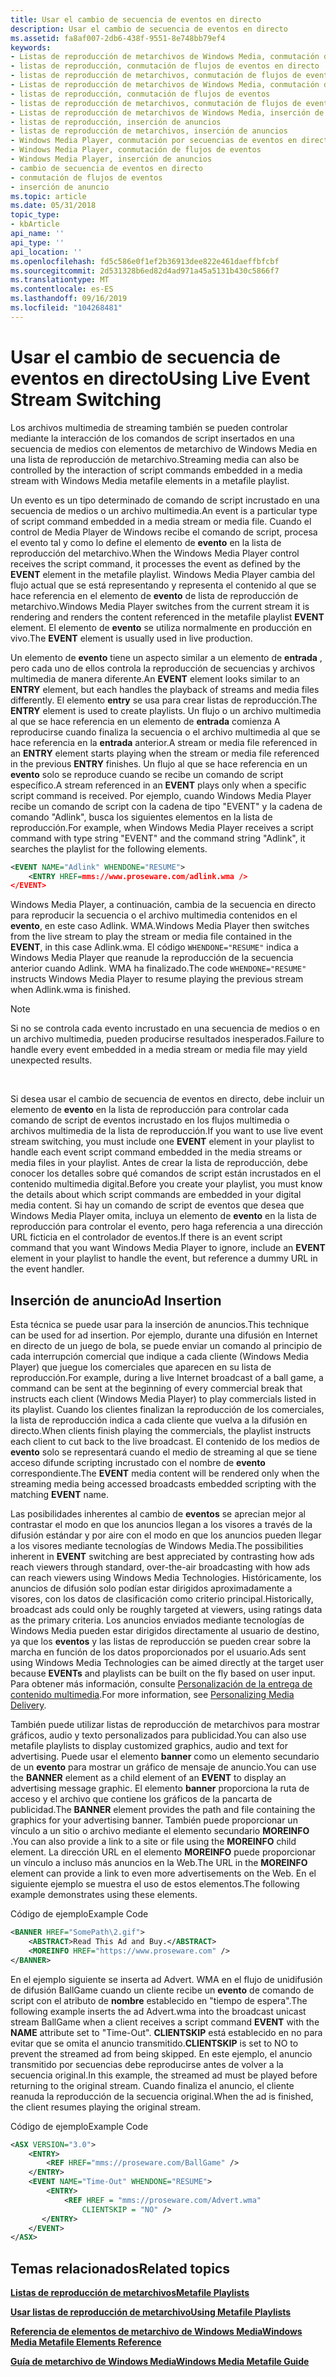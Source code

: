 ```yaml
---
title: Usar el cambio de secuencia de eventos en directo
description: Usar el cambio de secuencia de eventos en directo
ms.assetid: fa8af007-2db6-438f-9551-8e748bb79ef4
keywords:
- Listas de reproducción de metarchivos de Windows Media, conmutación de flujos de eventos en directo
- listas de reproducción, conmutación de flujos de eventos en directo
- listas de reproducción de metarchivos, conmutación de flujos de eventos en directo
- Listas de reproducción de metarchivos de Windows Media, conmutación de flujos de eventos
- listas de reproducción, conmutación de flujos de eventos
- listas de reproducción de metarchivos, conmutación de flujos de eventos
- Listas de reproducción de metarchivos de Windows Media, inserción de anuncios
- listas de reproducción, inserción de anuncios
- listas de reproducción de metarchivos, inserción de anuncios
- Windows Media Player, conmutación por secuencias de eventos en directo
- Windows Media Player, conmutación de flujos de eventos
- Windows Media Player, inserción de anuncios
- cambio de secuencia de eventos en directo
- conmutación de flujos de eventos
- inserción de anuncio
ms.topic: article
ms.date: 05/31/2018
topic_type:
- kbArticle
api_name: ''
api_type: ''
api_location: ''
ms.openlocfilehash: fd5c586e0f1ef2b36913dee822e461daeffbfcbf
ms.sourcegitcommit: 2d531328b6ed82d4ad971a45a5131b430c5866f7
ms.translationtype: MT
ms.contentlocale: es-ES
ms.lasthandoff: 09/16/2019
ms.locfileid: "104268481"
---
```

# <a name="using-live-event-stream-switching"></a><span data-ttu-id="f9f0b-118">Usar el cambio de secuencia de eventos en directo</span><span class="sxs-lookup"><span data-stu-id="f9f0b-118">Using Live Event Stream Switching</span></span>

<span data-ttu-id="f9f0b-119">Los archivos multimedia de streaming también se pueden controlar mediante la interacción de los comandos de script insertados en una secuencia de medios con elementos de metarchivo de Windows Media en una lista de reproducción de metarchivo.</span><span class="sxs-lookup"><span data-stu-id="f9f0b-119">Streaming media can also be controlled by the interaction of script commands embedded in a media stream with Windows Media metafile elements in a metafile playlist.</span></span>

<span data-ttu-id="f9f0b-120">Un evento es un tipo determinado de comando de script incrustado en una secuencia de medios o un archivo multimedia.</span><span class="sxs-lookup"><span data-stu-id="f9f0b-120">An event is a particular type of script command embedded in a media stream or media file.</span></span> <span data-ttu-id="f9f0b-121">Cuando el control de Media Player de Windows recibe el comando de script, procesa el evento tal y como lo define el elemento de **evento** en la lista de reproducción del metarchivo.</span><span class="sxs-lookup"><span data-stu-id="f9f0b-121">When the Windows Media Player control receives the script command, it processes the event as defined by the **EVENT** element in the metafile playlist.</span></span> <span data-ttu-id="f9f0b-122">Windows Media Player cambia del flujo actual que se está representando y representa el contenido al que se hace referencia en el elemento de **evento** de lista de reproducción de metarchivo.</span><span class="sxs-lookup"><span data-stu-id="f9f0b-122">Windows Media Player switches from the current stream it is rendering and renders the content referenced in the metafile playlist **EVENT** element.</span></span> <span data-ttu-id="f9f0b-123">El elemento de **evento** se utiliza normalmente en producción en vivo.</span><span class="sxs-lookup"><span data-stu-id="f9f0b-123">The **EVENT** element is usually used in live production.</span></span>

<span data-ttu-id="f9f0b-124">Un elemento de **evento** tiene un aspecto similar a un elemento de **entrada** , pero cada uno de ellos controla la reproducción de secuencias y archivos multimedia de manera diferente.</span><span class="sxs-lookup"><span data-stu-id="f9f0b-124">An **EVENT** element looks similar to an **ENTRY** element, but each handles the playback of streams and media files differently.</span></span> <span data-ttu-id="f9f0b-125">El elemento **entry** se usa para crear listas de reproducción.</span><span class="sxs-lookup"><span data-stu-id="f9f0b-125">The **ENTRY** element is used to create playlists.</span></span> <span data-ttu-id="f9f0b-126">Un flujo o un archivo multimedia al que se hace referencia en un elemento de **entrada** comienza A reproducirse cuando finaliza la secuencia o el archivo multimedia al que se hace referencia en la **entrada** anterior.</span><span class="sxs-lookup"><span data-stu-id="f9f0b-126">A stream or media file referenced in an **ENTRY** element starts playing when the stream or media file referenced in the previous **ENTRY** finishes.</span></span> <span data-ttu-id="f9f0b-127">Un flujo al que se hace referencia en un **evento** solo se reproduce cuando se recibe un comando de script específico.</span><span class="sxs-lookup"><span data-stu-id="f9f0b-127">A stream referenced in an **EVENT** plays only when a specific script command is received.</span></span> <span data-ttu-id="f9f0b-128">Por ejemplo, cuando Windows Media Player recibe un comando de script con la cadena de tipo "EVENT" y la cadena de comando "Adlink", busca los siguientes elementos en la lista de reproducción.</span><span class="sxs-lookup"><span data-stu-id="f9f0b-128">For example, when Windows Media Player receives a script command with type string "EVENT" and the command string "Adlink", it searches the playlist for the following elements.</span></span>


```XML
<EVENT NAME="Adlink" WHENDONE="RESUME"> 
    <ENTRY HREF=mms://www.proseware.com/adlink.wma />
</EVENT>

```



<span data-ttu-id="f9f0b-129">Windows Media Player, a continuación, cambia de la secuencia en directo para reproducir la secuencia o el archivo multimedia contenidos en el **evento**, en este caso Adlink. WMA.</span><span class="sxs-lookup"><span data-stu-id="f9f0b-129">Windows Media Player then switches from the live stream to play the stream or media file contained in the **EVENT**, in this case Adlink.wma.</span></span> <span data-ttu-id="f9f0b-130">El código `WHENDONE="RESUME"` indica a Windows Media Player que reanude la reproducción de la secuencia anterior cuando Adlink. WMA ha finalizado.</span><span class="sxs-lookup"><span data-stu-id="f9f0b-130">The code `WHENDONE="RESUME"` instructs Windows Media Player to resume playing the previous stream when Adlink.wma is finished.</span></span>

> [!Note]  
> <span data-ttu-id="f9f0b-131">Si no se controla cada evento incrustado en una secuencia de medios o en un archivo multimedia, pueden producirse resultados inesperados.</span><span class="sxs-lookup"><span data-stu-id="f9f0b-131">Failure to handle every event embedded in a media stream or media file may yield unexpected results.</span></span>

 

<span data-ttu-id="f9f0b-132">Si desea usar el cambio de secuencia de eventos en directo, debe incluir un elemento de **evento** en la lista de reproducción para controlar cada comando de script de eventos incrustado en los flujos multimedia o archivos multimedia de la lista de reproducción.</span><span class="sxs-lookup"><span data-stu-id="f9f0b-132">If you want to use live event stream switching, you must include one **EVENT** element in your playlist to handle each event script command embedded in the media streams or media files in your playlist.</span></span> <span data-ttu-id="f9f0b-133">Antes de crear la lista de reproducción, debe conocer los detalles sobre qué comandos de script están incrustados en el contenido multimedia digital.</span><span class="sxs-lookup"><span data-stu-id="f9f0b-133">Before you create your playlist, you must know the details about which script commands are embedded in your digital media content.</span></span> <span data-ttu-id="f9f0b-134">Si hay un comando de script de eventos que desea que Windows Media Player omita, incluya un elemento de **evento** en la lista de reproducción para controlar el evento, pero haga referencia a una dirección URL ficticia en el controlador de eventos.</span><span class="sxs-lookup"><span data-stu-id="f9f0b-134">If there is an event script command that you want Windows Media Player to ignore, include an **EVENT** element in your playlist to handle the event, but reference a dummy URL in the event handler.</span></span>

## <a name="ad-insertion"></a><span data-ttu-id="f9f0b-135">Inserción de anuncio</span><span class="sxs-lookup"><span data-stu-id="f9f0b-135">Ad Insertion</span></span>

<span data-ttu-id="f9f0b-136">Esta técnica se puede usar para la inserción de anuncios.</span><span class="sxs-lookup"><span data-stu-id="f9f0b-136">This technique can be used for ad insertion.</span></span> <span data-ttu-id="f9f0b-137">Por ejemplo, durante una difusión en Internet en directo de un juego de bola, se puede enviar un comando al principio de cada interrupción comercial que indique a cada cliente (Windows Media Player) que juegue los comerciales que aparecen en su lista de reproducción.</span><span class="sxs-lookup"><span data-stu-id="f9f0b-137">For example, during a live Internet broadcast of a ball game, a command can be sent at the beginning of every commercial break that instructs each client (Windows Media Player) to play commercials listed in its playlist.</span></span> <span data-ttu-id="f9f0b-138">Cuando los clientes finalizan la reproducción de los comerciales, la lista de reproducción indica a cada cliente que vuelva a la difusión en directo.</span><span class="sxs-lookup"><span data-stu-id="f9f0b-138">When clients finish playing the commercials, the playlist instructs each client to cut back to the live broadcast.</span></span> <span data-ttu-id="f9f0b-139">El contenido de los medios de **evento** solo se representará cuando el medio de streaming al que se tiene acceso difunde scripting incrustado con el nombre de **evento** correspondiente.</span><span class="sxs-lookup"><span data-stu-id="f9f0b-139">The **EVENT** media content will be rendered only when the streaming media being accessed broadcasts embedded scripting with the matching **EVENT** name.</span></span>

<span data-ttu-id="f9f0b-140">Las posibilidades inherentes al cambio de **eventos** se aprecian mejor al contrastar el modo en que los anuncios llegan a los visores a través de la difusión estándar y por aire con el modo en que los anuncios pueden llegar a los visores mediante tecnologías de Windows Media.</span><span class="sxs-lookup"><span data-stu-id="f9f0b-140">The possibilities inherent in **EVENT** switching are best appreciated by contrasting how ads reach viewers through standard, over-the-air broadcasting with how ads can reach viewers using Windows Media Technologies.</span></span> <span data-ttu-id="f9f0b-141">Históricamente, los anuncios de difusión solo podían estar dirigidos aproximadamente a visores, con los datos de clasificación como criterio principal.</span><span class="sxs-lookup"><span data-stu-id="f9f0b-141">Historically, broadcast ads could only be roughly targeted at viewers, using ratings data as the primary criteria.</span></span> <span data-ttu-id="f9f0b-142">Los anuncios enviados mediante tecnologías de Windows Media pueden estar dirigidos directamente al usuario de destino, ya que los **eventos** y las listas de reproducción se pueden crear sobre la marcha en función de los datos proporcionados por el usuario.</span><span class="sxs-lookup"><span data-stu-id="f9f0b-142">Ads sent using Windows Media Technologies can be aimed directly at the target user because **EVENTs** and playlists can be built on the fly based on user input.</span></span> <span data-ttu-id="f9f0b-143">Para obtener más información, consulte [Personalización de la entrega de contenido multimedia](personalizing-media-delivery.md).</span><span class="sxs-lookup"><span data-stu-id="f9f0b-143">For more information, see [Personalizing Media Delivery](personalizing-media-delivery.md).</span></span>

<span data-ttu-id="f9f0b-144">También puede utilizar listas de reproducción de metarchivos para mostrar gráficos, audio y texto personalizados para publicidad.</span><span class="sxs-lookup"><span data-stu-id="f9f0b-144">You can also use metafile playlists to display customized graphics, audio and text for advertising.</span></span> <span data-ttu-id="f9f0b-145">Puede usar el elemento **banner** como un elemento secundario de un **evento** para mostrar un gráfico de mensaje de anuncio.</span><span class="sxs-lookup"><span data-stu-id="f9f0b-145">You can use the **BANNER** element as a child element of an **EVENT** to display an advertising message graphic.</span></span> <span data-ttu-id="f9f0b-146">El elemento **banner** proporciona la ruta de acceso y el archivo que contiene los gráficos de la pancarta de publicidad.</span><span class="sxs-lookup"><span data-stu-id="f9f0b-146">The **BANNER** element provides the path and file containing the graphics for your advertising banner.</span></span> <span data-ttu-id="f9f0b-147">También puede proporcionar un vínculo a un sitio o archivo mediante el elemento secundario **MOREINFO** .</span><span class="sxs-lookup"><span data-stu-id="f9f0b-147">You can also provide a link to a site or file using the **MOREINFO** child element.</span></span> <span data-ttu-id="f9f0b-148">La dirección URL en el elemento **MOREINFO** puede proporcionar un vínculo a incluso más anuncios en la Web.</span><span class="sxs-lookup"><span data-stu-id="f9f0b-148">The URL in the **MOREINFO** element can provide a link to even more advertisements on the Web.</span></span> <span data-ttu-id="f9f0b-149">En el siguiente ejemplo se muestra el uso de estos elementos.</span><span class="sxs-lookup"><span data-stu-id="f9f0b-149">The following example demonstrates using these elements.</span></span>

<span data-ttu-id="f9f0b-150">Código de ejemplo</span><span class="sxs-lookup"><span data-stu-id="f9f0b-150">Example Code</span></span>


```XML
<BANNER HREF="SomePath\2.gif">
    <ABSTRACT>Read This Ad and Buy.</ABSTRACT>
    <MOREINFO HREF="https://www.proseware.com" />
</BANNER>

```



<span data-ttu-id="f9f0b-151">En el ejemplo siguiente se inserta ad Advert. WMA en el flujo de unidifusión de difusión BallGame cuando un cliente recibe un **evento** de comando de script con el atributo de **nombre** establecido en "tiempo de espera".</span><span class="sxs-lookup"><span data-stu-id="f9f0b-151">The following example inserts the ad Advert.wma into the broadcast unicast stream BallGame when a client receives a script command **EVENT** with the **NAME** attribute set to "Time-Out".</span></span> <span data-ttu-id="f9f0b-152">**CLIENTSKIP** está establecido en no para evitar que se omita el anuncio transmitido.</span><span class="sxs-lookup"><span data-stu-id="f9f0b-152">**CLIENTSKIP** is set to NO to prevent the streamed ad from being skipped.</span></span> <span data-ttu-id="f9f0b-153">En este ejemplo, el anuncio transmitido por secuencias debe reproducirse antes de volver a la secuencia original.</span><span class="sxs-lookup"><span data-stu-id="f9f0b-153">In this example, the streamed ad must be played before returning to the original stream.</span></span> <span data-ttu-id="f9f0b-154">Cuando finaliza el anuncio, el cliente reanuda la reproducción de la secuencia original.</span><span class="sxs-lookup"><span data-stu-id="f9f0b-154">When the ad is finished, the client resumes playing the original stream.</span></span>

<span data-ttu-id="f9f0b-155">Código de ejemplo</span><span class="sxs-lookup"><span data-stu-id="f9f0b-155">Example Code</span></span>


```XML
<ASX VERSION="3.0">
    <ENTRY>
        <REF HREF="mms://proseware.com/BallGame" />
    </ENTRY>
    <EVENT NAME="Time-Out" WHENDONE="RESUME">
        <ENTRY>
            <REF HREF = "mms://proseware.com/Advert.wma" 
                CLIENTSKIP = "NO" />
       </ENTRY>
    </EVENT>
</ASX>

```



## <a name="related-topics"></a><span data-ttu-id="f9f0b-156">Temas relacionados</span><span class="sxs-lookup"><span data-stu-id="f9f0b-156">Related topics</span></span>

<dl> <dt>

[<span data-ttu-id="f9f0b-157">**Listas de reproducción de metarchivos**</span><span class="sxs-lookup"><span data-stu-id="f9f0b-157">**Metafile Playlists**</span></span>](metafile-playlists.md)
</dt> <dt>

[<span data-ttu-id="f9f0b-158">**Usar listas de reproducción de metarchivo**</span><span class="sxs-lookup"><span data-stu-id="f9f0b-158">**Using Metafile Playlists**</span></span>](using-metafile-playlists.md)
</dt> <dt>

[<span data-ttu-id="f9f0b-159">**Referencia de elementos de metarchivo de Windows Media**</span><span class="sxs-lookup"><span data-stu-id="f9f0b-159">**Windows Media Metafile Elements Reference**</span></span>](windows-media-metafile-elements-reference.md)
</dt> <dt>

[<span data-ttu-id="f9f0b-160">**Guía de metarchivo de Windows Media**</span><span class="sxs-lookup"><span data-stu-id="f9f0b-160">**Windows Media Metafile Guide**</span></span>](windows-media-metafile-guide.md)
</dt> </dl>

 

 




